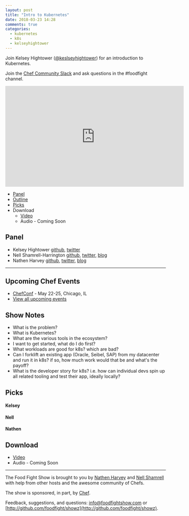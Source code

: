 ```yaml
---
layout: post
title: "Intro to Kubernetes"
date: 2018-03-23 14:28
comments: true
categories:
  - kubernetes
  - k8s
  - kelseyhightower
---
```


Join Kelsey Hightower ([@keslseyhightower](https://twitter.com/kelseyhightower)) for an introduction to Kubernetes.

Join the [Chef Community Slack](http://community-slack.chef.io/) and ask questions in the \#foodfight channel.

<iframe width="560" height="315" src="https://www.youtube.com/embed/C4weDu-RBLI" frameborder="0" gesture="media" allow="encrypted-media" allowfullscreen></iframe>

* [Panel](/2018/03/intor-to-kubernetes.html#panel)
* [Outline](/2018/03/intor-to-kubernetes.html#outline)
* [Picks](/2018/03/intor-to-kubernetes.html#picks)
* Download
  * [Video](https://www.youtube.com/watch?v=C4weDu-RBLI)
  * Audio - Coming Soon

Panel<a name="panel"></a>
-----

* Kelsey Hightower [github](https://github.com/kelseyhightower), [twitter](https://twitter.com/kelseyhightower)
* Nell Shamrell-Harrington [github](https://github.com/nellshamrell), [twitter](https://twitter.com/nellshamrell), [blog](http://nellshamrell.com/)
* Nathen Harvey [github](http://github.com/nathenharvey), [twitter](http://twitter.com/nathenharvey), [blog](http://nathenharvey.com)


-------

## Upcoming Chef Events

* [ChefConf](https://chefconf.chef.io/) - May 22-25, Chicago, IL
* [View all upcoming events](https://events.chef.io/)


## Show Notes

* What is the problem?
* What is Kubernetes?
* What are the various tools in the ecosystem?
* I want to get started, what do I do first?
* What workloads are good for k8s?  which are bad?
* Can I forklift an existing app (Oracle, Seibel, SAP) from my datacenter and run it in k8s?  if so, how much work would that be and what's the payoff?
* What is the developer story for k8s? i.e. how can individual devs spin up all related tooling and test their app, ideally locally?

Picks<a name="picks"></a>
-----
#### Kelsey

#### Nell

#### Nathen

Download
--------
* [Video](https://www.youtube.com/watch?v=C4weDu-RBLI)
* Audio - Coming Soon

<hr />

The Food Fight Show is brought to you by [Nathen Harvey](https://twitter.com/nathenharvey) and [Nell Shamrell](https://twitter.com/nellshamrell) with help from other hosts and the awesome community of Chefs.

The show is sponsored, in part, by [Chef](http://www.chef.io).

Feedback, suggestions, and questions:  [info@foodfightshow.com](mailto:info@foodfightshow.com) or  [http://github.com/foodfight/showz](http://github.com/foodfight/showz).

